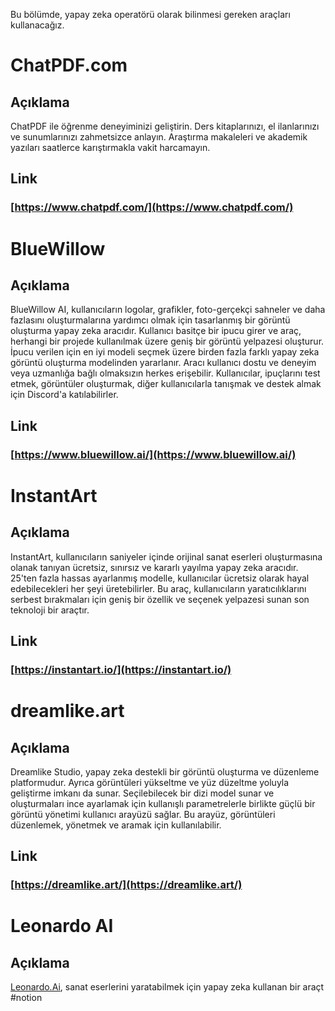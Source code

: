 Bu bölümde, yapay zeka operatörü olarak bilinmesi gereken araçları kullanacağız.
  
# ChatPDF.com
## Açıklama
ChatPDF ile öğrenme deneyiminizi geliştirin. Ders kitaplarınızı, el ilanlarınızı ve sunumlarınızı zahmetsizce anlayın. Araştırma makaleleri ve akademik yazıları saatlerce karıştırmakla vakit harcamayın.
## Link
### [https://www.chatpdf.com/](https://www.chatpdf.com/)
# BlueWillow
## Açıklama
BlueWillow AI, kullanıcıların logolar, grafikler, foto-gerçekçi sahneler ve daha fazlasını oluşturmalarına yardımcı olmak için tasarlanmış bir görüntü oluşturma yapay zeka aracıdır. Kullanıcı basitçe bir ipucu girer ve araç, herhangi bir projede kullanılmak üzere geniş bir görüntü yelpazesi oluşturur. İpucu verilen için en iyi modeli seçmek üzere birden fazla farklı yapay zeka görüntü oluşturma modelinden yararlanır. Aracı kullanıcı dostu ve deneyim veya uzmanlığa bağlı olmaksızın herkes erişebilir. Kullanıcılar, ipuçlarını test etmek, görüntüler oluşturmak, diğer kullanıcılarla tanışmak ve destek almak için Discord'a katılabilirler.
## Link
### [https://www.bluewillow.ai/](https://www.bluewillow.ai/)
# InstantArt
## Açıklama
InstantArt, kullanıcıların saniyeler içinde orijinal sanat eserleri oluşturmasına olanak tanıyan ücretsiz, sınırsız ve kararlı yayılma yapay zeka aracıdır. 25'ten fazla hassas ayarlanmış modelle, kullanıcılar ücretsiz olarak hayal edebilecekleri her şeyi üretebilirler. Bu araç, kullanıcıların yaratıcılıklarını serbest bırakmaları için geniş bir özellik ve seçenek yelpazesi sunan son teknoloji bir araçtır.
## Link
### [https://instantart.io/](https://instantart.io/)
# dreamlike.art
## Açıklama
Dreamlike Studio, yapay zeka destekli bir görüntü oluşturma ve düzenleme platformudur. Ayrıca görüntüleri yükseltme ve yüz düzeltme yoluyla geliştirme imkanı da sunar. Seçilebilecek bir dizi model sunar ve oluşturmaları ince ayarlamak için kullanışlı parametrelerle birlikte güçlü bir görüntü yönetimi kullanıcı arayüzü sağlar. Bu arayüz, görüntüleri düzenlemek, yönetmek ve aramak için kullanılabilir.
## Link
### [https://dreamlike.art/](https://dreamlike.art/)
# Leonardo AI
## Açıklama
[Leonardo.Ai](http://leonardo.ai/), sanat eserlerini yaratabilmek için yapay zeka kullanan bir araçt
#notion